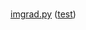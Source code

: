 # 

[imgrad.py](https://github.com/teruyuki-yamasaki/VAMR/blob/main/exercise03/code/imgrad.py)
([test](https://github.com/teruyuki-yamasaki/VAMR/blob/main/exercise03/code/test_imgrad.py))
